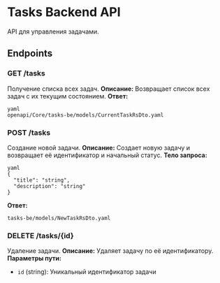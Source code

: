 # Tasks Backend API
API для управления задачами.

## Endpoints

### GET /tasks
Получение списка всех задач.
**Описание:**
Возвращает список всех задач с их текущим состоянием.
**Ответ:**
```
yaml
openapi/Core/tasks-be/models/CurrentTaskRsDto.yaml
```
### POST /tasks
Создание новой задачи.
**Описание:**
Создает новую задачу и возвращает её идентификатор и начальный статус.
**Тело запроса:**
```
yaml
{
  "title": "string",
  "description": "string"
}
```
**Ответ:**
```
tasks-be/models/NewTaskRsDto.yaml
```
### DELETE /tasks/{id}
Удаление задачи.
**Описание:**
Удаляет задачу по её идентификатору.
**Параметры пути:**
- `id` (string): Уникальный идентификатор задачи